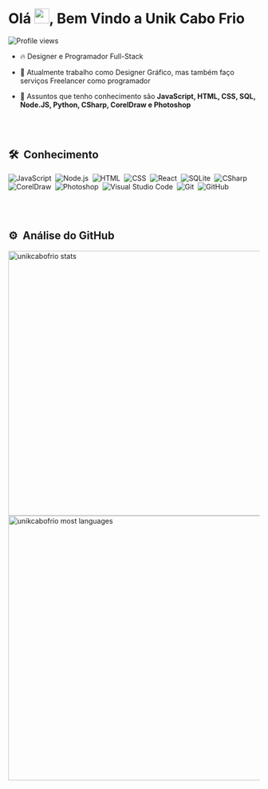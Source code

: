 <h1 align="left">Olá <img src="https://raw.githubusercontent.com/kaueMarques/kaueMarques/master/hi.gif" height="30px">, Bem Vindo a Unik Cabo Frio</h1>
<p align="left"> <img src="https://komarev.com/ghpvc/?username=unikcabofrio&color=green" alt="Profile views" /> </p>

- 🔥 Designer e Programador Full-Stack

- 🔭 Atualmente trabalho como Designer Gráfico, mas também faço serviços Freelancer como programador 

- 💬 Assuntos que tenho conhecimento são **JavaScript, HTML, CSS, SQL, Node.JS, Python, CSharp, CorelDraw e Photoshop**

<br><br>

## 🛠 &nbsp;Conhecimento

![JavaScript](https://img.shields.io/badge/-JavaScript-05122A?style=flat&logo=javascript)&nbsp;
![Node.js](https://img.shields.io/badge/-Node.js-05122A?style=flat&logo=node.js)&nbsp;
![HTML](https://img.shields.io/badge/-HTML-05122A?style=flat&logo=HTML5)&nbsp;
![CSS](https://img.shields.io/badge/-CSS-05122A?style=flat&logo=CSS3&logoColor=1572B6)&nbsp;
![React](https://img.shields.io/badge/-React-05122A?style=flat&logo=react)&nbsp;
![SQLite](https://img.shields.io/badge/-SQLite-05122A?style=flat&logo=sqlite)&nbsp;
![CSharp](https://img.shields.io/badge/-CSharp-05122A?style=flat&logo=csharp)&nbsp;
![CorelDraw](https://img.shields.io/badge/-CorelDraw-05122A?style=flat&logo=coreldraw)&nbsp;
![Photoshop](https://img.shields.io/badge/-Photoshop-05122A?style=flat&logo=adobe)&nbsp;
![Visual Studio Code](https://img.shields.io/badge/-Visual%20Studio%20Code-05122A?style=flat&logo=visual-studio-code&logoColor=007ACC)&nbsp;
![Git](https://img.shields.io/badge/-Git-05122A?style=flat&logo=git)&nbsp;
![GitHub](https://img.shields.io/badge/-GitHub-05122A?style=flat&logo=github)&nbsp;



<br><br>

## ⚙️ &nbsp;Análise do GitHub

<p align="left">
<img width="530em" src="https://github-readme-stats.vercel.app/api?username=unikcabofrio&show_icons=true&theme=dark" alt="unikcabofrio stats"/>
<img width="530em" src="https://github-readme-stats.vercel.app/api/top-langs/?username=unikcabofrio&layout=compact&theme=dark" alt="unikcabofrio most languages"/>
</p>

<br><br>
<!--
## Contact

<p align="left" style="background:yellow">
<a href="https://codepen.io/maykbrito" target="_blank">
  <img align="center" src="https://img.shields.io/badge/-maykbrito-05122A?style=flat&logo=codepen" alt="codepen"/>
</a>
<a href="https://twitter.com/maykbrito" target="_blank">
  <img align="center" src="https://img.shields.io/badge/-maykbrito-05122A?style=flat&logo=twitter" alt="twitter"/>  
</a>
<a href="https://linkedin.com/in/maykbrito" target="_blank">
  <img align="center" src="https://img.shields.io/badge/-maykbrito-05122A?style=flat&logo=linkedin" alt="linkedin"/>
</a>
<a href="https://instagram.com/maykbrito" target="_blank">
 <img align="center" src="https://img.shields.io/badge/-maykbrito-05122A?style=flat&logo=instagram" alt="instagram"/>
</a>
<a href="https://youtube.com/maykbrito" target="_blank">
 <img align="center" src="https://img.shields.io/badge/-maykbrito-05122A?style=flat&logo=youtube" alt="youtube"/>
</a>
</p>


**unikcabofrio/unikcabofrio** is a ✨ _special_ ✨ repository because its `README.md` (this file) appears on your GitHub profile.

Here are some ideas to get you started:

- 🔭 I’m currently working on ...
- 🌱 I’m currently learning ...
- 👯 I’m looking to collaborate on ...
- 🤔 I’m looking for help with ...
- 💬 Ask me about ...
- 📫 How to reach me: ...
- 😄 Pronouns: ...
- ⚡ Fun fact: ...
-->
